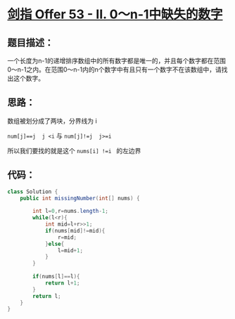 # [剑指 Offer 53 - II. 0～n-1中缺失的数字](https://leetcode-cn.com/problems/que-shi-de-shu-zi-lcof/)

## 题目描述：

一个长度为n-1的递增排序数组中的所有数字都是唯一的，并且每个数字都在范围0～n-1之内。在范围0～n-1内的n个数字中有且只有一个数字不在该数组中，请找出这个数字。

## 思路：

数组被划分成了两块，分界线为 i 

`num[j]==j  j <i`  与 `num[j]!=j  j>=i`

所以我们要找的就是这个 `nums[i] !=i ` 的左边界

## 代码：

```Java
class Solution {
    public int missingNumber(int[] nums) {
        
        int l=0,r=nums.length-1;
        while(l<r){
            int mid=l+r>>1;
            if(nums[mid]!=mid){
                r=mid;
            }else{
                l=mid+1;
            }
        }
        
        if(nums[l]==l){
            return l+1;
        }
        return l;
    }
}
```



